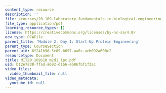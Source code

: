 ```yaml
---
content_type: resource
description: ''
file: /courses/20-109-laboratory-fundamentals-in-biological-engineering-spring-2010/b12e7838ffada692d1b6eb06fbf1f3ac_MIT20_109S10_m2d1_ipc.pdf
file_type: application/pdf
learning_resource_types: []
license: https://creativecommons.org/licenses/by-nc-sa/4.0/
ocw_type: OCWFile
parent_title: 'Module 2, Day 1: Start-Up Protein Engineering'
parent_type: CourseSection
parent_uid: 8f241b98-5c89-b697-aa6c-acb092a600c2
resourcetype: Document
title: MIT20_109S10_m2d1_ipc.pdf
uid: b12e7838-ffad-a692-d1b6-eb06fbf1f3ac
video_files:
  video_thumbnail_file: null
video_metadata:
  youtube_id: null
---
```

